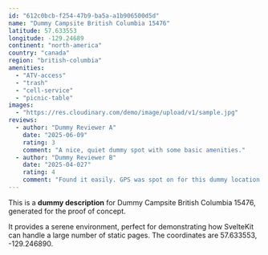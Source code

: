 ```yaml
---
id: "612c0bcb-f254-47b9-ba5a-a1b906500d5d"
name: "Dummy Campsite British Columbia 15476"
latitude: 57.633553
longitude: -129.24689
continent: "north-america"
country: "canada"
region: "british-columbia"
amenities:
  - "ATV-access"
  - "trash"
  - "cell-service"
  - "picnic-table"
images:
  - "https://res.cloudinary.com/demo/image/upload/v1/sample.jpg"
reviews:
  - author: "Dummy Reviewer A"
    date: "2025-06-09"
    rating: 3
    comment: "A nice, quiet dummy spot with some basic amenities."
  - author: "Dummy Reviewer B"
    date: "2025-04-027"
    rating: 4
    comment: "Found it easily. GPS was spot on for this dummy location."
---
```


This is a **dummy description** for Dummy Campsite British Columbia 15476, generated for the proof of concept.

It provides a serene environment, perfect for demonstrating how SvelteKit can handle a large number of static pages. The coordinates are 57.633553, -129.246890.
